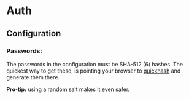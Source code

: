 # Auth

## Configuration

### Passwords:

The passwords in the configuration must be SHA-512 ($6$) hashes. The quickest way to get these, is pointing your browser to [quickhash](https://quickhash.com/) and generate them there.

**Pro-tip:** using a random salt makes it even safer.

